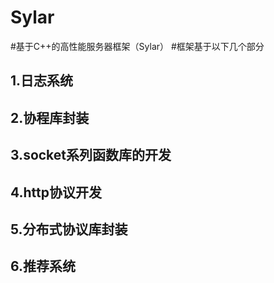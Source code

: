 # Sylar

#基于C++的高性能服务器框架（Sylar）
#框架基于以下几个部分
## 1.日志系统
## 2.协程库封装
## 3.socket系列函数库的开发
## 4.http协议开发
## 5.分布式协议库封装
## 6.推荐系统
